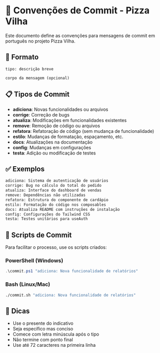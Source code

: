 # 📝 Convenções de Commit - Pizza Vilha

Este documento define as convenções para mensagens de commit em português no projeto Pizza Vilha.

## 🎯 Formato

```
tipo: descrição breve

corpo da mensagem (opcional)
```

## 📋 Tipos de Commit

- **adiciona**: Novas funcionalidades ou arquivos
- **corrige**: Correção de bugs
- **atualiza**: Modificações em funcionalidades existentes
- **remove**: Remoção de código ou arquivos
- **refatora**: Refatoração de código (sem mudança de funcionalidade)
- **estilo**: Mudanças de formatação, espaçamento, etc.
- **docs**: Atualizações na documentação
- **config**: Mudanças em configurações
- **testa**: Adição ou modificação de testes

## ✅ Exemplos

```bash
adiciona: Sistema de autenticação de usuários
corrige: Bug no cálculo do total do pedido
atualiza: Interface do dashboard de vendas
remove: Dependências não utilizadas
refatora: Estrutura do componente de cardápio
estilo: Formatação do código nos composables
docs: Atualiza README com instruções de instalação
config: Configurações do Tailwind CSS
testa: Testes unitários para useAuth
```

## 🚀 Scripts de Commit

Para facilitar o processo, use os scripts criados:

### PowerShell (Windows)
```powershell
.\commit.ps1 "adiciona: Nova funcionalidade de relatórios"
```

### Bash (Linux/Mac)
```bash
./commit.sh "adiciona: Nova funcionalidade de relatórios"
```

## 📌 Dicas

- Use o presente do indicativo
- Seja específico mas conciso
- Comece com letra minúscula após o tipo
- Não termine com ponto final
- Use até 72 caracteres na primeira linha